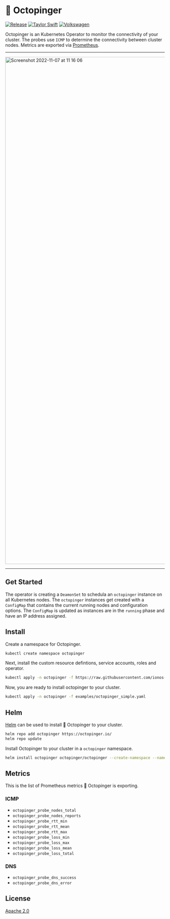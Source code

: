 # :octopus: Octopinger

[![Release](https://github.com/ionos-cloud/octopinger/actions/workflows/release.yml/badge.svg)](https://github.com/ionos-cloud/octopinger/actions/workflows/release.yml)
[![Taylor Swift](https://img.shields.io/badge/secured%20by-taylor%20swift-brightgreen.svg)](https://twitter.com/SwiftOnSecurity)
[![Volkswagen](https://auchenberg.github.io/volkswagen/volkswargen_ci.svg?v=1)](https://github.com/auchenberg/volkswagen)

Octopinger is an Kubernetes Operator to monitor the connectivity of your cluster. The probes use `ICMP` to determine the connectivity between cluster nodes. Metrics are exported via [Prometheus](https://prometheus.io/).

<hr/>

<img width="1599" alt="Screenshot 2022-11-07 at 11 16 06" src="https://user-images.githubusercontent.com/570959/200285464-e2d8885b-f7bc-4fe4-8ef8-d11593e89a11.png">

<hr/>

## Get Started

The operator is creating a `DeamonSet` to schedula an `octopinger` instance on all Kubernetes nodes. The `octopinger` instances get created with a `ConfigMap` that contains the current running nodes and configuration options. The `ConfigMap` is updated as instances are in the `running` phase and have an IP address assigned.

## Install

Create a namespace for Octopinger.

```bash
kubectl create namespace octopinger
```

Next, install the custom resource defintions, service accounts, roles and operator.

```bash
kubectl apply -n octopinger -f https://raw.githubusercontent.com/ionos-cloud/octopinger/v0.1.10/manifests/install.yaml
```

Now, you are ready to install octopinger to your cluster.

```bash
kubectl apply -n octopinger -f examples/octopinger_simple.yaml
```

## Helm

[Helm](https://helm.sh/) can be used to install :octopus: Octopinger to your cluster.

```bash
helm repo add octopinger https://octopinger.io/
helm repo update 
```

Install Octopinger to your cluster in a `octopinger` namespace.

```bash
helm install octopinger octopinger/octopinger --create-namespace --namespace octopinger
```

## Metrics

This is the list of Prometheus metrics :octopus: Octopinger is exporting.

### ICMP

* `octopinger_probe_nodes_total`
* `octopinger_probe_nodes_reports`
* `octopinger_probe_rtt_min`
* `octopinger_probe_rtt_mean`
* `octopinger_probe_rtt_max`
* `octopinger_probe_loss_min`
* `octopinger_probe_loss_max`
* `octopinger_probe_loss_mean`
* `octopinger_probe_loss_total`

### DNS

* `octopinger_probe_dns_success`
* `octopinger_probe_dns_error`

## License

[Apache 2.0](/LICENSE)
